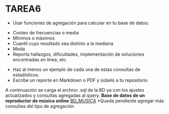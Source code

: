 # TAREA6
- Usar funciones de agregación para calcular en tu base de datos:
* Conteo de frecuencias o media
* Mínimos o máximos
* Cuantil cuyo resultado sea distinto a la mediana
* Moda
* Reporta hallazgos, dificultades, implementación de soluciones encontradas en línea, etc.
- Haz al menos un ejemplo de cada una de estas consultas de estadísticos.
- Escribe un reporte en Markdown o PDF y súbelo a tu repositorio


A continuación se carga el archivo .sql de la BD ya con los ajustes actualizados y consultas agregadas al query.
**Base de datos de un reproductor de música online**
[BD_MUSICA](./BD%20musica.sql)
*Queda pendiente agregar más consultas del tipo de agregación